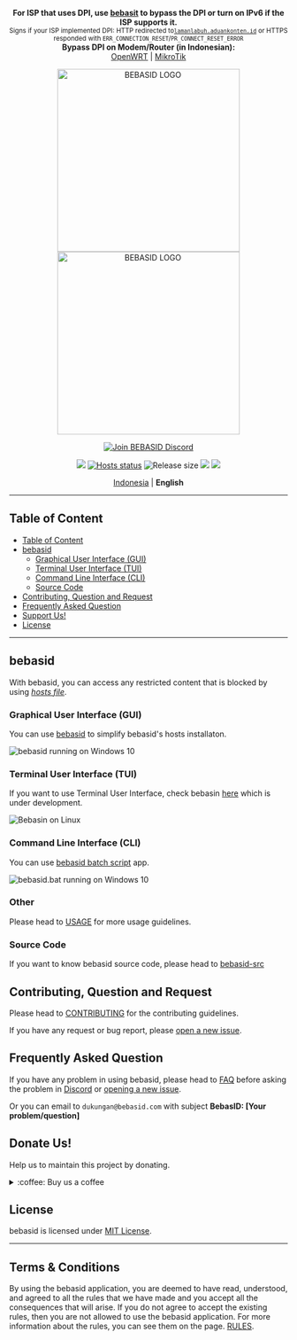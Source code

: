 <p align="center">
    <b>For ISP that uses DPI, use <a href="https://github.com/bebasid/bebasit">bebasit</a> to bypass the DPI or turn on IPv6 if the ISP supports it.</b>
    <br><sup>Signs if your ISP implemented DPI: HTTP redirected to<code><a href="http://lamanlabuh.aduankonten.id" target="_blank">lamanlabuh.aduankonten.id</a></code> or HTTPS responded with <code>ERR_CONNECTION_RESET</code>/<code>PR_CONNECT_RESET_ERROR</code></sup><br>
    <b>Bypass DPI on Modem/Router (in Indonesian):</b><br>
    <a href="https://github.com/bebasid/bebasit/blob/master/docs/openwrt-tutorial.md">OpenWRT</a> |
    <a href="https://github.com/bebasid/bebasit/blob/master/docs/mikrotik-tutorial.md">MikroTik</a>
</p>
<p align="center">
    <img src="https://github.com/bebasid/bebasid/blob/master/dev/resources/logo-black.png#gh-light-mode-only" alt="BEBASID LOGO" width="330">
    <img src="https://github.com/bebasid/bebasid/blob/master/dev/resources/logo.png#gh-dark-mode-only" alt="BEBASID LOGO" width="330">
</p>
<p align="center">
<a href="https://discord.gg/EKrxZyu"><img src="https://discordapp.com/api/guilds/630415907021389825/widget.png?style=banner2" alt="Join BEBASID Discord"></a>
 </p>
<p align="center">
    <a href="#"><img src="https://img.shields.io/static/v1?label=year%20released:&message=2019&color=yellowgreen&style=plastic%22"></a>
    <a href="https://github.com/bebasid/bebasid/actions?query=workflow%3AValidate"><img src="https://img.shields.io/github/actions/workflow/status/bebasid/bebasid/validate.yml?branch=master&logo=github&logoColor=fff&label=validation" alt="Hosts status"></a>
    <img src="https://img.shields.io/github/size/bebasid/bebasid/releases/hosts.svg?label=size" alt="Release size">
    <a href="#"><img src="https://hits.seeyoufarm.com/api/count/incr/badge.svg?url=https%3A%2F%2Fgithub.com%2Fbebasid%2Fbebasid_fGHyh&count_bg=%234572CD&title_bg=%23555555&icon_color=%23E7E7E7&title=watchers%3A+%28today%2Ftotal%29&edge_flat=false"/></a>
    <a href="https://github.com/bebasid/bebasid/blob/master/LICENSE"><img src="https://img.shields.io/badge/license-MIT-green"></a>
</p>
<p align="center">
    <a href="README.md">Indonesia</a> | <b>English</b>
</p>

---

## Table of Content

- [Table of Content](#table-of-content)
- [bebasid](#bebasid)
  - [Graphical User Interface (GUI)](#graphical-user-interface-gui)
  - [Terminal User Interface (TUI)](#terminal-user-interface-tui)
  - [Command Line Interface (CLI)](#command-line-interface-cli)
  - [Source Code](#source-code)
- [Contributing, Question and Request](#contributing-question-and-request)
- [Frequently Asked Question](#frequently-asked-question)
- [Support Us!](#donate-us)
- [License](#license)

---

## bebasid

With bebasid, you can access any restricted content that is blocked by using [_hosts file_](<https://en.wikipedia.org/wiki/Hosts_(file)>).

### Graphical User Interface (GUI)

You can use [bebasid](https://github.com/bebasid/bebasid/releases/tag/v1.1) to simplify bebasid's hosts installaton.

![bebasid running on Windows 10](https://i.imgur.com/Bcq0rgm.png)

### Terminal User Interface (TUI)

If you want to use Terminal User Interface, check bebasin [here](https://github.com/mochidaz/bebasin) which is under development.

![Bebasin on Linux](https://i.imgur.com/qwHji4w.png)

### Command Line Interface (CLI)

You can use [bebasid batch script](https://github.com/bebasid/bebasid/releases/tag/v1.1) app.

![bebasid.bat running on Windows 10](https://i.imgur.com/CrnySId.png)

### Other

Please head to [USAGE](https://github.com/bebasid/bebasid/blob/master/dev/readme/USAGE.md) for more usage guidelines.

### Source Code

If you want to know bebasid source code, please head to [bebasid-src](https://github.com/bebasid/bebasid-src)

## Contributing, Question and Request

Please head to [CONTRIBUTING](https://github.com/bebasid/bebasid/blob/master/CONTRIBUTING.md) for the contributing guidelines.

If you have any request or bug report, please [open a new issue](https://github.com/bebasid/bebasid/issues/new/choose).

## Frequently Asked Question

If you have any problem in using bebasid, please head to [FAQ](https://github.com/bebasid/bebasid/blob/master/dev/readme/FAQ.md) before asking the problem in [Discord](https://discord.gg/EKrxZyu) or [opening a new issue](https://github.com/bebasid/bebasid/issues/new/choose).

Or you can email to `dukungan@bebasid.com` with subject **BebasID: [Your problem/question]**

## Donate Us!

Help us to maintain this project by donating.

<div>
<details>
 <summary>:coffee: Buy us a coffee</summary>

</br>

<a href="https://trakteer.id/bebasidbykini"><img src="https://img.shields.io/static/v1?label=Trakteer&message=bebasidbykini&color=C02433"></a>

<a href="https://saweria.co/bebasid"><img src="https://img.shields.io/static/v1?label=Saweria&message=bebasid&color=FAAE2B"></a>

</details>
</div>

## License

bebasid is licensed under [MIT License](https://github.com/bebasid/bebasid/blob/master/LICENSE).

---

## Terms & Conditions

By using the bebasid application, you are deemed to have read, understood, and agreed to all the rules that we have made and you accept all the consequences that will arise. If you do not agree to accept the existing rules, then you are not allowed to use the bebasid application. For more information about the rules, you can see them on the page. [RULES](https://github.com/bebasid/bebasid/blob/master/dev/readme/RULES.md).
